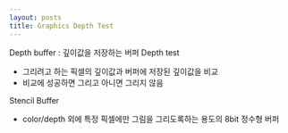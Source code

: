 ```yaml
---
layout: posts
title: Graphics Depth Test
---
```

Depth buffer : 깊이값을 저장하는 버퍼
Depth test 
- 그리려고 하는 픽셀의 깊이값과 버퍼에 저장된 깊이값을 비교
- 비교에 성공하면 그리고 아니면 그리지 않음

Stencil Buffer
- color/depth 외에 특정 픽셀에만 그림을 그리도록하는 용도의 8bit 정수형 버퍼